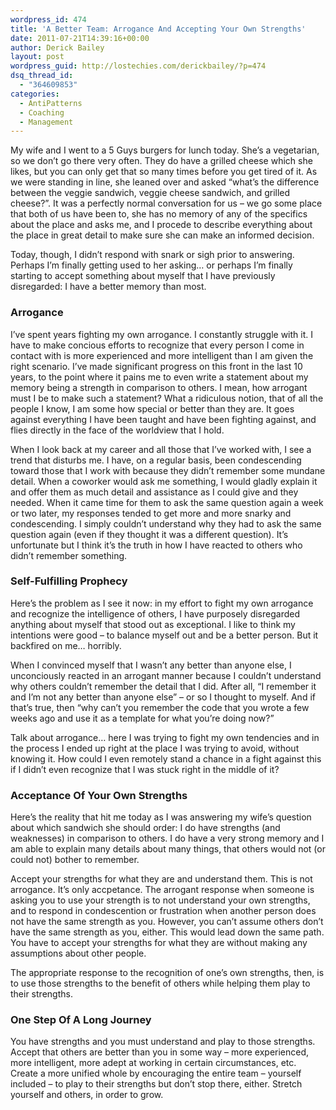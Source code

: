 ```yaml
---
wordpress_id: 474
title: 'A Better Team: Arrogance And Accepting Your Own Strengths'
date: 2011-07-21T14:39:16+00:00
author: Derick Bailey
layout: post
wordpress_guid: http://lostechies.com/derickbailey/?p=474
dsq_thread_id:
  - "364609853"
categories:
  - AntiPatterns
  - Coaching
  - Management
---
```

My wife and I went to a 5 Guys burgers for lunch today. She&#8217;s a vegetarian, so we don&#8217;t go there very often. They do have a grilled cheese which she likes, but you can only get that so many times before you get tired of it. As we were standing in line, she leaned over and asked &#8220;what&#8217;s the difference between the veggie sandwich, veggie cheese sandwich, and grilled cheese?&#8221;. It was a perfectly normal conversation for us &#8211; we go some place that both of us have been to, she has no memory of any of the specifics about the place and asks me, and I procede to describe everything about the place in great detail to make sure she can make an informed decision.

Today, though, I didn&#8217;t respond with snark or sigh prior to answering. Perhaps I&#8217;m finally getting used to her asking&#8230; or perhaps I&#8217;m finally starting to accept something about myself that I have previously disregarded: I have a better memory than most.

### Arrogance

I&#8217;ve spent years fighting my own arrogance. I constantly struggle with it. I have to make concious efforts to recognize that every person I come in contact with is more experienced and more intelligent than I am given the right scenario. I&#8217;ve made significant progress on this front in the last 10 years, to the point where it pains me to even write a statement about my memory being a strength in comparison to others. I mean, how arrogant must I be to make such a statement? What a ridiculous notion, that of all the people I know, I am some how special or better than they are. It goes against everything I have been taught and have been fighting against, and flies directly in the face of the worldview that I hold.

When I look back at my career and all those that I&#8217;ve worked with, I see a trend that disturbs me. I have, on a regular basis, been condescending toward those that I work with because they didn&#8217;t remember some mundane detail. When a coworker would ask me something, I would gladly explain it and offer them as much detail and assistance as I could give and they needed. When it came time for them to ask the same question again a week or two later, my responses tended to get more and more snarky and condescending. I simply couldn&#8217;t understand why they had to ask the same question again (even if they thought it was a different question). It&#8217;s unfortunate but I think it&#8217;s the truth in how I have reacted to others who didn&#8217;t remember something.

### Self-Fulfilling Prophecy

Here&#8217;s the problem as I see it now: in my effort to fight my own arrogance and recognize the intelligence of others, I have purposely disregarded anything about myself that stood out as exceptional. I like to think my intentions were good &#8211; to balance myself out and be a better person. But it backfired on me&#8230; horribly.

When I convinced myself that I wasn&#8217;t any better than anyone else, I unconciously reacted in an arrogant manner because I couldn&#8217;t understand why others couldn&#8217;t remember the detail that I did. After all, &#8220;I remember it and I&#8217;m not any better than anyone else&#8221; &#8211; or so I thought to myself. And if that&#8217;s true, then &#8220;why can&#8217;t you remember the code that you wrote a few weeks ago and use it as a template for what you&#8217;re doing now?&#8221;

Talk about arrogance&#8230; here I was trying to fight my own tendencies and in the process I ended up right at the place I was trying to avoid, without knowing it. How could I even remotely stand a chance in a fight against this if I didn&#8217;t even recognize that I was stuck right in the middle of it?

### Acceptance Of Your Own Strengths

Here&#8217;s the reality that hit me today as I was answering my wife&#8217;s question about which sandwich she should order: I do have strengths (and weaknesses) in comparison to others. I do have a very strong memory and I am able to explain many details about many things, that others would not (or could not) bother to remember.

Accept your strengths for what they are and understand them. This is not arrogance. It&#8217;s only accpetance. The arrogant response when someone is asking you to use your strength is to not understand your own strengths, and to respond in condescention or frustration when another person does not have the same strength as you. However, you can&#8217;t assume others don&#8217;t have the same strength as you, either. This would lead down the same path. You have to accept your strengths for what they are without making any assumptions about other people.

The appropriate response to the recognition of one&#8217;s own strengths, then, is to use those strengths to the benefit of others while helping them play to their strengths.

### One Step Of A Long Journey

You have strengths and you must understand and play to those strengths. Accept that others are better than you in some way &#8211; more experienced, more intelligent, more adept at working in certain circumstances, etc. Create a more unified whole by encouraging the entire team &#8211; yourself included &#8211; to play to their strengths but don&#8217;t stop there, either. Stretch yourself and others, in order to grow.
